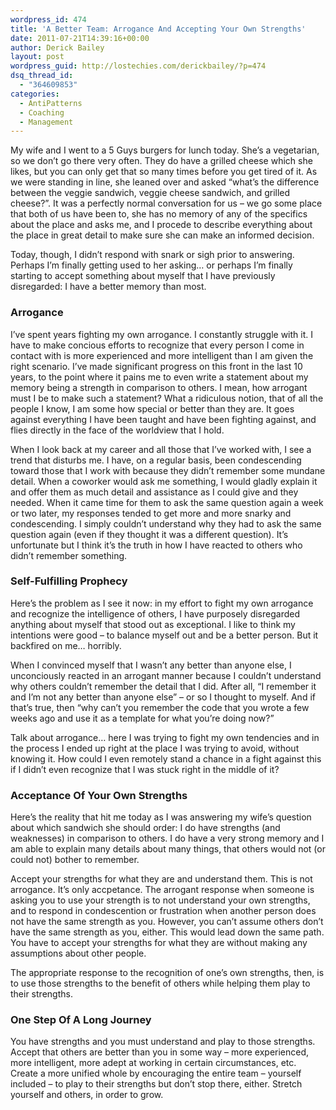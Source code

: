 ```yaml
---
wordpress_id: 474
title: 'A Better Team: Arrogance And Accepting Your Own Strengths'
date: 2011-07-21T14:39:16+00:00
author: Derick Bailey
layout: post
wordpress_guid: http://lostechies.com/derickbailey/?p=474
dsq_thread_id:
  - "364609853"
categories:
  - AntiPatterns
  - Coaching
  - Management
---
```

My wife and I went to a 5 Guys burgers for lunch today. She&#8217;s a vegetarian, so we don&#8217;t go there very often. They do have a grilled cheese which she likes, but you can only get that so many times before you get tired of it. As we were standing in line, she leaned over and asked &#8220;what&#8217;s the difference between the veggie sandwich, veggie cheese sandwich, and grilled cheese?&#8221;. It was a perfectly normal conversation for us &#8211; we go some place that both of us have been to, she has no memory of any of the specifics about the place and asks me, and I procede to describe everything about the place in great detail to make sure she can make an informed decision.

Today, though, I didn&#8217;t respond with snark or sigh prior to answering. Perhaps I&#8217;m finally getting used to her asking&#8230; or perhaps I&#8217;m finally starting to accept something about myself that I have previously disregarded: I have a better memory than most.

### Arrogance

I&#8217;ve spent years fighting my own arrogance. I constantly struggle with it. I have to make concious efforts to recognize that every person I come in contact with is more experienced and more intelligent than I am given the right scenario. I&#8217;ve made significant progress on this front in the last 10 years, to the point where it pains me to even write a statement about my memory being a strength in comparison to others. I mean, how arrogant must I be to make such a statement? What a ridiculous notion, that of all the people I know, I am some how special or better than they are. It goes against everything I have been taught and have been fighting against, and flies directly in the face of the worldview that I hold.

When I look back at my career and all those that I&#8217;ve worked with, I see a trend that disturbs me. I have, on a regular basis, been condescending toward those that I work with because they didn&#8217;t remember some mundane detail. When a coworker would ask me something, I would gladly explain it and offer them as much detail and assistance as I could give and they needed. When it came time for them to ask the same question again a week or two later, my responses tended to get more and more snarky and condescending. I simply couldn&#8217;t understand why they had to ask the same question again (even if they thought it was a different question). It&#8217;s unfortunate but I think it&#8217;s the truth in how I have reacted to others who didn&#8217;t remember something.

### Self-Fulfilling Prophecy

Here&#8217;s the problem as I see it now: in my effort to fight my own arrogance and recognize the intelligence of others, I have purposely disregarded anything about myself that stood out as exceptional. I like to think my intentions were good &#8211; to balance myself out and be a better person. But it backfired on me&#8230; horribly.

When I convinced myself that I wasn&#8217;t any better than anyone else, I unconciously reacted in an arrogant manner because I couldn&#8217;t understand why others couldn&#8217;t remember the detail that I did. After all, &#8220;I remember it and I&#8217;m not any better than anyone else&#8221; &#8211; or so I thought to myself. And if that&#8217;s true, then &#8220;why can&#8217;t you remember the code that you wrote a few weeks ago and use it as a template for what you&#8217;re doing now?&#8221;

Talk about arrogance&#8230; here I was trying to fight my own tendencies and in the process I ended up right at the place I was trying to avoid, without knowing it. How could I even remotely stand a chance in a fight against this if I didn&#8217;t even recognize that I was stuck right in the middle of it?

### Acceptance Of Your Own Strengths

Here&#8217;s the reality that hit me today as I was answering my wife&#8217;s question about which sandwich she should order: I do have strengths (and weaknesses) in comparison to others. I do have a very strong memory and I am able to explain many details about many things, that others would not (or could not) bother to remember.

Accept your strengths for what they are and understand them. This is not arrogance. It&#8217;s only accpetance. The arrogant response when someone is asking you to use your strength is to not understand your own strengths, and to respond in condescention or frustration when another person does not have the same strength as you. However, you can&#8217;t assume others don&#8217;t have the same strength as you, either. This would lead down the same path. You have to accept your strengths for what they are without making any assumptions about other people.

The appropriate response to the recognition of one&#8217;s own strengths, then, is to use those strengths to the benefit of others while helping them play to their strengths.

### One Step Of A Long Journey

You have strengths and you must understand and play to those strengths. Accept that others are better than you in some way &#8211; more experienced, more intelligent, more adept at working in certain circumstances, etc. Create a more unified whole by encouraging the entire team &#8211; yourself included &#8211; to play to their strengths but don&#8217;t stop there, either. Stretch yourself and others, in order to grow.
